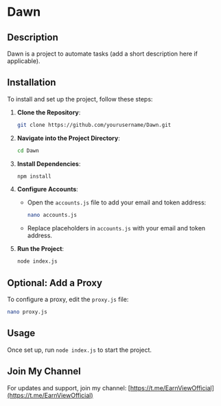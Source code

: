# Dawn

## Description
Dawn is a project to automate tasks (add a short description here if applicable).

## Installation

To install and set up the project, follow these steps:

1. **Clone the Repository**:
   ```bash
   git clone https://github.com/yourusername/Dawn.git
   ```

2. **Navigate into the Project Directory**:
   ```bash
   cd Dawn
   ```

3. **Install Dependencies**:
   ```bash
   npm install
   ```

4. **Configure Accounts**:
   - Open the `accounts.js` file to add your email and token address:
     ```bash
     nano accounts.js
     ```
   - Replace placeholders in `accounts.js` with your email and token address.

5. **Run the Project**:
   ```bash
   node index.js
   ```

## Optional: Add a Proxy

To configure a proxy, edit the `proxy.js` file:

```bash
nano proxy.js
```

## Usage
Once set up, run `node index.js` to start the project.

## Join My Channel
For updates and support, join my channel: [https://t.me/EarnViewOfficial](https://t.me/EarnViewOfficial)
